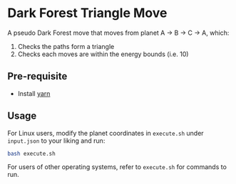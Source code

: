 # Dark Forest Triangle Move

A pseudo Dark Forest move that moves from planet A -> B -> C -> A, which:
1. Checks the paths form a triangle
2. Checks each moves are within the energy bounds (i.e. 10)

## Pre-requisite

- Install [yarn](https://classic.yarnpkg.com/lang/en/docs/install/#windows-stable)

## Usage

For Linux users, modify the planet coordinates in `execute.sh` under `input.json` to your liking and run:
```bash
bash execute.sh
```

For users of other operating systems, refer to `execute.sh` for commands to run.